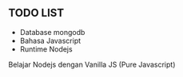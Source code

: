## TODO LIST 

- Database mongodb
- Bahasa Javascript
- Runtime Nodejs

Belajar Nodejs dengan Vanilla JS (Pure Javascript)